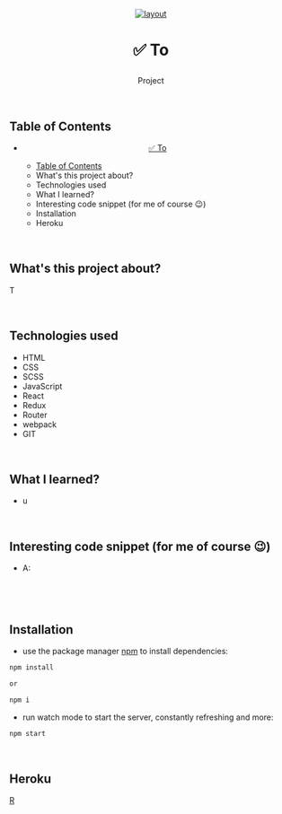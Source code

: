 <p align="center">
<a href="https://glacial-reef-67756.herokuapp.com/"><img src="src/images/to-do-app.png" title="to-do-app" alt="layout "></a>
</p>



# <p align="center">✅ To</p>
<p align="center">Project</p>

</br>

## Table of Contents

- [<p align="center">✅ To</p>](#%e2%9c%85-to)
  - [Table of Contents](#table-of-contents)
  - [<a name="about"></a>What's this project about?](#whats-this-project-about)
  - [<a name="technologies"></a>Technologies used](#technologies-used)
  - [<a name="what"></a>What I learned?](#what-i-learned)
  - [<a name="interesting"></a>Interesting code snippet (for me of course 😉)](#interesting-code-snippet-for-me-of-course-%f0%9f%98%89)
  - [<a name="install"></a>Installation](#installation)
  - [<a name="heroku"></a>Heroku](#heroku)

</br>

## <a name="about"></a>What's this project about?

T


</br>

## <a name="technologies"></a>Technologies used
- HTML
- CSS
- SCSS
- JavaScript
- React
- Redux
- Router
- webpack
- GIT

</br>

## <a name="what"></a>What I learned?
- u




</br>

## <a name="interesting"></a>Interesting code snippet (for me of course 😉)
- A:

```js



```


</br>

## <a name="install"></a>Installation

- use the package manager [npm](https://www.npmjs.com/get-npm) to install dependencies:

```bash
npm install

or

npm i
```
- run watch mode to start the server, constantly refreshing and more:

```bash
npm start
```

<br/>


## <a name="heroku"></a>Heroku
[R](https://glacial-reef-67756.herokuapp.com/)


